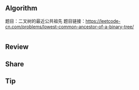 ## Algorithm
题目：二叉树的最近公共祖先
题目链接：<https://leetcode-cn.com/problems/lowest-common-ancestor-of-a-binary-tree/>
```c++
```
## Review
## Share
## Tip
